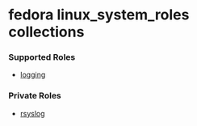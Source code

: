 # fedora linux_system_roles collections


### Supported Roles

<!--ts-->
  * [logging](roles/logging/README.md)
<!--te-->

### Private Roles

<!--ts-->
  * [rsyslog](roles/rsyslog/README.md)
<!--te-->
